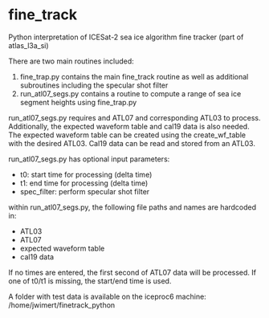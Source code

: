# fine_track
Python interpretation of ICESat-2 sea ice algorithm fine tracker (part of atlas_l3a_si)

There are two main routines included:
1) fine_trap.py contains the main fine_track routine as well as additional subroutines including the specular shot filter
2) run_atl07_segs.py contains a routine to compute a range of sea ice segment heights using fine_trap.py

run_atl07_segs.py requires and ATL07 and corresponding ATL03 to process. Additionally, the expected waveform table and cal19 data is also needed. The expected waveform table can be created using the create_wf_table with the desired ATL03. Cal19 data can be read and stored from an ATL03.

run_atl07_segs.py has optional input parameters:
- t0: start time for processing (delta time)
- t1: end time for processing (delta time)
- spec_filter: perform specular shot filter

within run_atl07_segs.py, the following file paths and names are hardcoded in:
- ATL03
- ATL07
- expected waveform table
- cal19 data

If no times are entered, the first second of ATL07 data will be processed. If one of t0/t1 is missing, the start/end time is used.

A folder with test data is available on the iceproc6 machine:
/home/jwimert/finetrack_python
